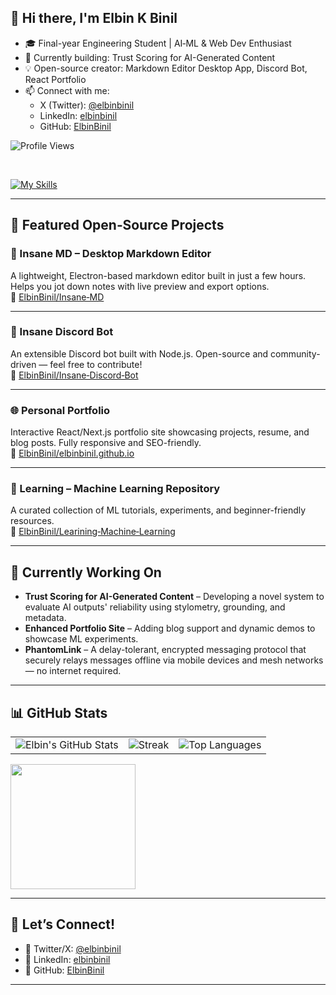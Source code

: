 ## 👋 Hi there, I'm Elbin K Binil

- 🎓 Final-year Engineering Student | AI‑ML & Web Dev Enthusiast  
- 🌱 Currently building: Trust Scoring for AI-Generated Content  
- 💡 Open-source creator: Markdown Editor Desktop App, Discord Bot, React Portfolio  
- 📫 Connect with me:  
  - X (Twitter): [@elbinbinil](https://x.com/elbinbinil)  
  - LinkedIn: [elbinbinil](https://www.linkedin.com/in/elbinbinil)  
  - GitHub: [ElbinBinil](https://github.com/ElbinBinil)

![Profile Views](https://komarev.com/ghpvc/?username=ElbinBinil&style=flat-square)

<br>

[![My Skills](https://skillicons.dev/icons?i=python,tensorflow,pytorch,opencv,js,html,css,bootstrap,arduino,figma,mysql,github,vscode,react,go,java,flutter,tailwind,aws,gcp,postgresql,prisma,firebase,git,docker,mongodb,postman&theme=dark)](https://skillicons.dev)

---

## 🚀 Featured Open‑Source Projects

### 📝 Insane MD – Desktop Markdown Editor  
A lightweight, Electron-based markdown editor built in just a few hours. Helps you jot down notes with live preview and export options.  
🔗 [ElbinBinil/Insane‑MD](https://github.com/ElbinBinil/Insane-MD)

---

### 🤖 Insane Discord Bot  
An extensible Discord bot built with Node.js. Open-source and community-driven — feel free to contribute!  
🔗 [ElbinBinil/Insane‑Discord‑Bot](https://github.com/ElbinBinil/Insane-Discord-Bot)

---

### 🌐 Personal Portfolio  
Interactive React/Next.js portfolio site showcasing projects, resume, and blog posts. Fully responsive and SEO-friendly.  
🔗 [ElbinBinil/elbinbinil.github.io](https://github.com/ElbinBinil/elbinbinil.github.io)

---

### 📘 Learning – Machine Learning Repository  
A curated collection of ML tutorials, experiments, and beginner-friendly resources.  
🔗 [ElbinBinil/Learining‑Machine‑Learning](https://github.com/ElbinBinil/Learining-Machine-Learning)

---

## 🔧 Currently Working On

- **Trust Scoring for AI-Generated Content** – Developing a novel system to evaluate AI outputs' reliability using stylometry, grounding, and metadata.  
- **Enhanced Portfolio Site** – Adding blog support and dynamic demos to showcase ML experiments.  
- **PhantomLink** – A delay-tolerant, encrypted messaging protocol that securely relays messages offline via mobile devices and mesh networks — no internet required.

---

## 📊 GitHub Stats

<table>
  <tr>
    <td>
      <img alt="Elbin's GitHub Stats" src="https://github-readme-stats.vercel.app/api?username=ElbinBinil&show_icons=true&count_private=true&theme=react&hide_border=true&bg_color=1d2a3a" />
    </td>
    <td>
      <img alt="Streak" src="https://github-readme-streak-stats.herokuapp.com/?user=ElbinBinil&theme=react&hide_border=true&background=1d2a3a" />
    </td>
    <td>
      <img alt="Top Languages" src="https://github-readme-stats.vercel.app/api/top-langs/?username=ElbinBinil&layout=compact&theme=react&hide_border=true&bg_color=1d2a3a"/>
    </td>
  </tr>
</table>

<img align="center" src="https://github-readme-activity-graph.vercel.app/graph?username=ElbinBinil&theme=github-dark&radius=16&area=true" height="200"/>

---

## 💬 Let’s Connect!

- 💬 Twitter/X: [@elbinbinil](https://x.com/elbinbinil)  
- 👔 LinkedIn: [elbinbinil](https://www.linkedin.com/in/elbinbinil)  
- 🧰 GitHub: [ElbinBinil](https://github.com/ElbinBinil)

---
